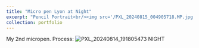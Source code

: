 ```yaml
---
title: "Micro pen Lyon at Night"
excerpt: "Pencil Portrait<br/><img src='/PXL_20240815_004905718.MP.jpg'>"
collection: portfolio
---
```


My 2nd micropen. Process: 
![PXL_20240814_191805473 NIGHT](https://github.com/user-attachments/assets/c4d66f69-33a6-4cd0-b6ae-2d9c08a0935d)
